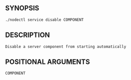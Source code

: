 ## SYNOPSIS
    ./nodectl service disable COMPONENT
 
## DESCRIPTION
    Disable a server component from starting automatically
 
## POSITIONAL ARGUMENTS
    COMPONENT
